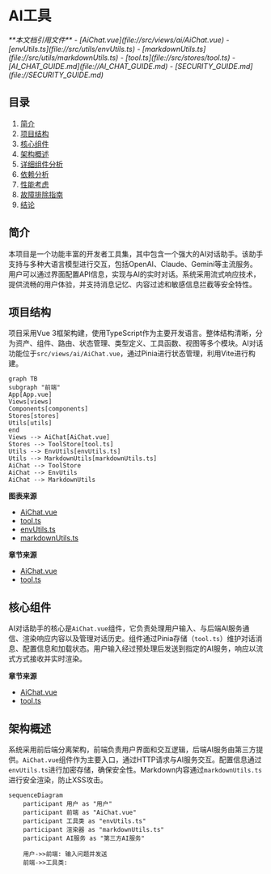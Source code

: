 
# AI工具

<cite>
**本文档引用文件**
- [AiChat.vue](file://src/views/ai/AiChat.vue)
- [envUtils.ts](file://src/utils/envUtils.ts)
- [markdownUtils.ts](file://src/utils/markdownUtils.ts)
- [tool.ts](file://src/stores/tool.ts)
- [AI_CHAT_GUIDE.md](file://AI_CHAT_GUIDE.md)
- [SECURITY_GUIDE.md](file://SECURITY_GUIDE.md)
</cite>

## 目录
1. [简介](#简介)
2. [项目结构](#项目结构)
3. [核心组件](#核心组件)
4. [架构概述](#架构概述)
5. [详细组件分析](#详细组件分析)
6. [依赖分析](#依赖分析)
7. [性能考虑](#性能考虑)
8. [故障排除指南](#故障排除指南)
9. [结论](#结论)

## 简介
本项目是一个功能丰富的开发者工具集，其中包含一个强大的AI对话助手。该助手支持与多种大语言模型进行交互，包括OpenAI、Claude、Gemini等主流服务。用户可以通过界面配置API信息，实现与AI的实时对话。系统采用流式响应技术，提供流畅的用户体验，并支持消息记忆、内容过滤和敏感信息拦截等安全特性。

## 项目结构
项目采用Vue 3框架构建，使用TypeScript作为主要开发语言。整体结构清晰，分为资产、组件、路由、状态管理、类型定义、工具函数、视图等多个模块。AI对话功能位于`src/views/ai/AiChat.vue`，通过Pinia进行状态管理，利用Vite进行构建。

```mermaid
graph TB
subgraph "前端"
App[App.vue]
Views[views]
Components[components]
Stores[stores]
Utils[utils]
end
Views --> AiChat[AiChat.vue]
Stores --> ToolStore[tool.ts]
Utils --> EnvUtils[envUtils.ts]
Utils --> MarkdownUtils[markdownUtils.ts]
AiChat --> ToolStore
AiChat --> EnvUtils
AiChat --> MarkdownUtils
```

**图表来源**
- [AiChat.vue](file://src/views/ai/AiChat.vue)
- [tool.ts](file://src/stores/tool.ts)
- [envUtils.ts](file://src/utils/envUtils.ts)
- [markdownUtils.ts](file://src/utils/markdownUtils.ts)

**章节来源**
- [AiChat.vue](file://src/views/ai/AiChat.vue)
- [tool.ts](file://src/stores/tool.ts)

## 核心组件
AI对话助手的核心是`AiChat.vue`组件，它负责处理用户输入、与后端AI服务通信、渲染响应内容以及管理对话历史。组件通过Pinia存储（`tool.ts`）维护对话消息、配置信息和加载状态。用户输入经过预处理后发送到指定的AI服务，响应以流式方式接收并实时渲染。

**章节来源**
- [AiChat.vue](file://src/views/ai/AiChat.vue)
- [tool.ts](file://src/stores/tool.ts)

## 架构概述
系统采用前后端分离架构，前端负责用户界面和交互逻辑，后端AI服务由第三方提供。`AiChat.vue`组件作为主要入口，通过HTTP请求与AI服务交互。配置信息通过`envUtils.ts`进行加密存储，确保安全性。Markdown内容通过`markdownUtils.ts`进行安全渲染，防止XSS攻击。

```mermaid
sequenceDiagram
    participant 用户 as "用户"
    participant 前端 as "AiChat.vue"
    participant 工具类 as "envUtils.ts"
    participant 渲染器 as "markdownUtils.ts"
    participant AI服务 as "第三方AI服务"

    用户->>前端: 输入问题并发送
    前端->>工具类: